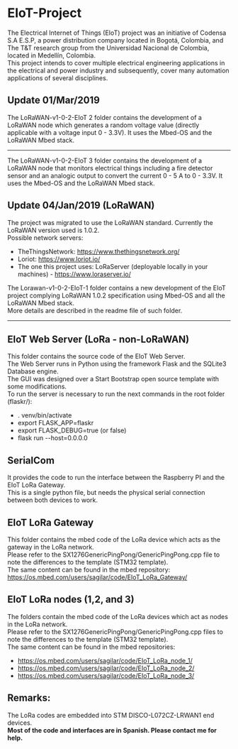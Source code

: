 # EIoT-Project
The Electrical Internet of Things (EIoT) project was an initiative of Codensa S.A E.S.P, a power distribution company located in Bogotá, Colombia, and The T&T research group from the Universidad Nacional de Colombia, located in Medellín, Colombia.  
This project intends to cover multiple electrical engineering applications in the electrical and power industry and subsequently, cover many automation applications of several disciplines.  


## Update 01/Mar/2019
The LoRaWAN-v1-0-2-EIoT 2 folder contains the development of a LoRaWAN node which generates a random voltage value (directly applicable with a voltage input 0 - 3.3V). It uses the Mbed-OS and the LoRaWAN Mbed stack.  

-----------------------------------------------------------------------------------  

The LoRaWAN-v1-0-2-EIoT 3 folder contains the development of a LoRaWAN node that monitors electrical things including a fire detector sensor and an analogic output to convert the current 0 - 5 A to 0 - 3.3V. It uses the Mbed-OS and the LoRaWAN Mbed stack.  



## Update 04/Jan/2019 (LoRaWAN)
The project was migrated to use the LoRaWAN standard. Currently the LoRaWAN version used is 1.0.2.  
Possible network servers:
- TheThingsNetwork: https://www.thethingsnetwork.org/
- Loriot: https://www.loriot.io/
- The one this project uses: LoRaServer (deployable locally in your machines) - https://www.loraserver.io/

The Lorawan-v1-0-2-EIoT-1 folder contains a new development of the EIoT project complying LoRaWAN 1.0.2 specification using Mbed-OS and all the LoRaWAN Mbed stack.  
More details are described in the readme file of such folder.  

-------

## EIoT Web Server (LoRa - non-LoRaWAN)
This folder contains the source code of the EIoT Web Server.  
The Web Server runs in Python using the framework Flask and the SQLite3 Database engine.  
The GUI was designed over a Start Bootstrap open source template with some modifications.  
To run the server is necessary to run the next commands in the root folder (flaskr/):
- . venv/bin/activate
- export FLASK_APP=flaskr
- export FLASK_DEBUG=true (or false)
- flask run --host=0.0.0.0

## SerialCom
It provides the code to run the interface between the Raspberry PI and the EIoT LoRa Gateway.  
This is a single python file, but needs the physical serial connection between both devices to work.  

## EIoT LoRa Gateway
This folder contains the mbed code of the LoRa device which acts as the gateway in the LoRa network.  
Please refer to the SX1276GenericPingPong/GenericPingPong.cpp file to note the differences to the template (STM32 template).  
The same content can be found in the mbed repository: https://os.mbed.com/users/sagilar/code/EIoT_LoRa_Gateway/  

## EIoT LoRa nodes (1,2, and 3)
The folders contain the mbed code of the LoRa devices which act as nodes in the LoRa network.  
Please refer to the SX1276GenericPingPong/GenericPingPong.cpp files to note the differences to the template (STM32 template).  
The same content can be found in the mbed repositories:
- https://os.mbed.com/users/sagilar/code/EIoT_LoRa_node_1/
- https://os.mbed.com/users/sagilar/code/EIoT_LoRa_node_2/
- https://os.mbed.com/users/sagilar/code/EIoT_LoRa_node_3/

## Remarks:
The LoRa codes are embedded into STM DISCO-L072CZ-LRWAN1 end devices.  
**Most of the code and interfaces are in Spanish. Please contact me for help.**

